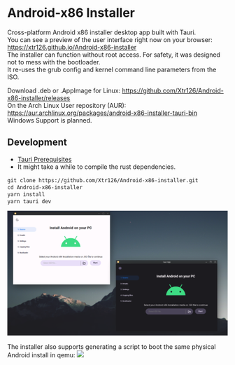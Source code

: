# Android-x86 Installer
Cross-platform Android x86 installer desktop app built with Tauri.  
You can see a preview of the user interface right now on your browser: https://xtr126.github.io/Android-x86-installer   
The installer can function without root access. For safety, it was designed not to mess with the bootloader.  
It re-uses the grub config and kernel command line parameters from the ISO.  

Download .deb or .AppImage for Linux: https://github.com/Xtr126/Android-x86-installer/releases  
On the Arch Linux User repository (AUR): https://aur.archlinux.org/packages/android-x86-installer-tauri-bin   
Windows Support is planned.

## Development
- [Tauri Prerequisites](https://tauri.app/v1/guides/getting-started/prerequisites/)
- It might take a while to compile the rust dependencies.
```
git clone https://github.com/Xtr126/Android-x86-installer.git 
cd Android-x86-installer
yarn install 
yarn tauri dev
```
![](Screenshot.png)  

The installer also supports generating a script to boot the same physical Android install in qemu: ![](https://cdn.discordapp.com/attachments/642035838305435698/1139920587792322630/image.png)
